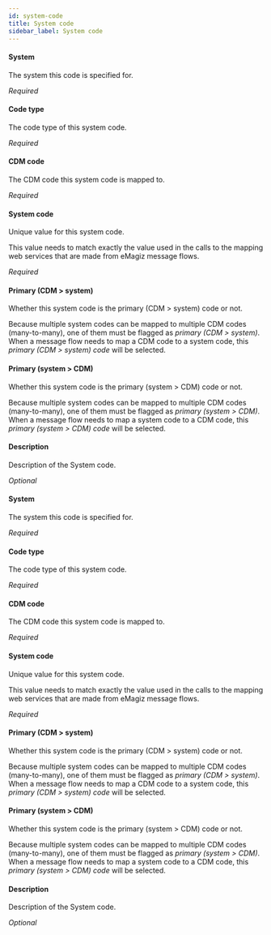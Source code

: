 ```yaml
---
id: system-code
title: System code
sidebar_label: System code
---
```

#### System
The system this code is specified for.

<i>Required</i>

#### Code type
The code type of this system code.

<i>Required</i>

#### CDM code
The CDM code this system code is mapped to.

<i>Required</i>

#### System code
Unique value for this system code.

This value needs to match exactly the value used in the calls to the mapping web services that are made from eMagiz message flows.

<i>Required</i>

#### Primary (CDM > system)
Whether this system code is the primary (CDM > system) code or not.

Because multiple system codes can be mapped to multiple CDM codes (many-to-many), one of them must be flagged as <i>primary (CDM > system)</i>. When a message flow needs to map a CDM code to a system code, this <i>primary (CDM > system) code</i> will be selected.

#### Primary (system > CDM)
Whether this system code is the primary (system > CDM) code or not.

Because multiple system codes can be mapped to multiple CDM codes (many-to-many), one of them must be flagged as <i>primary (system > CDM)</i>. When a message flow needs to map a system code to a CDM code, this <i>primary (system > CDM) code</i> will be selected.

#### Description
Description of the System code. 

<i>Optional</i>

#### System
The system this code is specified for.

<i>Required</i>

#### Code type
The code type of this system code.

<i>Required</i>

#### CDM code
The CDM code this system code is mapped to.

<i>Required</i>

#### System code
Unique value for this system code.

This value needs to match exactly the value used in the calls to the mapping web services that are made from eMagiz message flows.

<i>Required</i>

#### Primary (CDM > system)
Whether this system code is the primary (CDM > system) code or not.

Because multiple system codes can be mapped to multiple CDM codes (many-to-many), one of them must be flagged as <i>primary (CDM > system)</i>. When a message flow needs to map a CDM code to a system code, this <i>primary (CDM > system) code</i> will be selected.

#### Primary (system > CDM)
Whether this system code is the primary (system > CDM) code or not.

Because multiple system codes can be mapped to multiple CDM codes (many-to-many), one of them must be flagged as <i>primary (system > CDM)</i>. When a message flow needs to map a system code to a CDM code, this <i>primary (system > CDM) code</i> will be selected.

#### Description
Description of the System code. 

<i>Optional</i>

